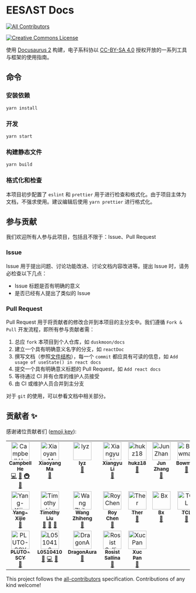 # EESΛST Docs

<!-- ALL-CONTRIBUTORS-BADGE:START - Do not remove or modify this section -->
[![All Contributors](https://img.shields.io/badge/all_contributors-21-orange.svg?style=flat-square)](#contributors-)
<!-- ALL-CONTRIBUTORS-BADGE:END -->

<a rel="license" href="http://creativecommons.org/licenses/by-sa/4.0/"><img alt="Creative Commons License" style="border-width:0" src="https://i.creativecommons.org/l/by-sa/4.0/88x31.png" /></a><br />

使用 [Docusaurus 2](https://v2.docusaurus.io/) 构建，电子系科协以 [CC-BY-SA 4.0](https://creativecommons.org/licenses/by-sa/4.0/) 授权开放的一系列工具与框架的使用指南。

## 命令

### 安装依赖

```console
yarn install
```

### 开发

```console
yarn start
```

### 构建静态文件

```console
yarn build
```

### 格式化和检查

本项目初步配置了 `eslint` 和 `prettier` 用于进行检查和格式化。由于项目主体为文档，不强求使用。建议编辑后使用 `yarn prettier` 进行格式化。

## 参与贡献

我们欢迎所有人参与此项目，包括且不限于：Issue、Pull Request

### Issue

Issue 用于提出问题、讨论功能改进、讨论文档内容改进等。提出 Issue 时，请务必检查以下几点：

- Issue 标题是否有明确的意义
- 是否已经有人提出了类似的 Issue

### Pull Request

Pull Request 用于将贡献者的修改合并到本项目的主分支中。我们遵循 `Fork & Pull` 开发流程，即所有参与贡献者需：

1. 总应 `fork` 本项目到个人仓库，如 `duskmoon/docs`
2. 建立一个具有明确意义名字的分支，如 `reactDoc`
3. 撰写文档（参照[文件结构](docs/intro/structure.mdx)），每一个 `commit` 都应具有可读的信息，如 `Add usage of useState() in react docs`
4. 提交一个具有明确意义标题的 Pull Request，如 `Add react docs`
5. 等待通过 CI 并有仓库的维护人员接受
6. 由 CI 或维护人员合并到主分支

对于 `git` 的使用，可以参看文档中相关部分。

## 贡献者 ✨

感谢诸位贡献者们 ([emoji key](https://allcontributors.org/docs/en/emoji-key)):

<!-- ALL-CONTRIBUTORS-LIST:START - Do not remove or modify this section -->
<!-- prettier-ignore-start -->
<!-- markdownlint-disable -->
<table>
  <tbody>
    <tr>
      <td align="center" valign="top" width="12.5%"><a href="https://github.com/duskmoon314"><img src="https://avatars2.githubusercontent.com/u/20477228?v=4?s=50" width="50px;" alt="Campbell He"/><br /><sub><b>Campbell He</b></sub></a><br /><a href="https://github.com/eesast/docs/commits?author=duskmoon314" title="Code">💻</a> <a href="https://github.com/eesast/docs/commits?author=duskmoon314" title="Documentation">📖</a> <a href="#infra-duskmoon314" title="Infrastructure (Hosting, Build-Tools, etc)">🚇</a> <a href="#maintenance-duskmoon314" title="Maintenance">🚧</a></td>
      <td align="center" valign="top" width="12.5%"><a href="https://github.com/boltma"><img src="https://avatars0.githubusercontent.com/u/6150748?v=4?s=50" width="50px;" alt="Xiaoyang Ma"/><br /><sub><b>Xiaoyang Ma</b></sub></a><br /><a href="https://github.com/eesast/docs/commits?author=boltma" title="Documentation">📖</a></td>
      <td align="center" valign="top" width="12.5%"><a href="https://github.com/zxdclyz"><img src="https://avatars2.githubusercontent.com/u/44538240?v=4?s=50" width="50px;" alt="lyz"/><br /><sub><b>lyz</b></sub></a><br /><a href="https://github.com/eesast/docs/commits?author=zxdclyz" title="Documentation">📖</a></td>
      <td align="center" valign="top" width="12.5%"><a href="https://github.com/xxxxyu"><img src="https://avatars3.githubusercontent.com/u/47287680?v=4?s=50" width="50px;" alt="Xiangyu Li"/><br /><sub><b>Xiangyu Li</b></sub></a><br /><a href="https://github.com/eesast/docs/commits?author=xxxxyu" title="Documentation">📖</a></td>
      <td align="center" valign="top" width="12.5%"><a href="https://github.com/hukz18"><img src="https://avatars3.githubusercontent.com/u/49591637?v=4?s=50" width="50px;" alt="hukz18"/><br /><sub><b>hukz18</b></sub></a><br /><a href="https://github.com/eesast/docs/commits?author=hukz18" title="Documentation">📖</a></td>
      <td align="center" valign="top" width="12.5%"><a href="https://github.com/Sweetnow"><img src="https://avatars2.githubusercontent.com/u/34758767?v=4?s=50" width="50px;" alt="Jun Zhang"/><br /><sub><b>Jun Zhang</b></sub></a><br /><a href="https://github.com/eesast/docs/commits?author=Sweetnow" title="Documentation">📖</a></td>
      <td align="center" valign="top" width="12.5%"><a href="https://github.com/BowmanChow"><img src="https://avatars1.githubusercontent.com/u/43898302?v=4?s=50" width="50px;" alt="Bowman"/><br /><sub><b>Bowman</b></sub></a><br /><a href="https://github.com/eesast/docs/commits?author=BowmanChow" title="Documentation">📖</a></td>
      <td align="center" valign="top" width="12.5%"><a href="https://github.com/DreamDraw"><img src="https://avatars2.githubusercontent.com/u/21218323?v=4?s=50" width="50px;" alt="DreamDraw Pan"/><br /><sub><b>DreamDraw Pan</b></sub></a><br /><a href="https://github.com/eesast/docs/commits?author=DreamDraw" title="Documentation">📖</a></td>
    </tr>
    <tr>
      <td align="center" valign="top" width="12.5%"><a href="https://github.com/Yang-Xijie"><img src="https://avatars3.githubusercontent.com/u/57952362?v=4?s=50" width="50px;" alt="Yang-Xijie"/><br /><sub><b>Yang-Xijie</b></sub></a><br /><a href="https://github.com/eesast/docs/commits?author=Yang-Xijie" title="Documentation">📖</a></td>
      <td align="center" valign="top" width="12.5%"><a href="https://github.com/Timothy-Liuxf"><img src="https://avatars.githubusercontent.com/u/65613511?v=4?s=50" width="50px;" alt="Timothy Liu"/><br /><sub><b>Timothy Liu</b></sub></a><br /><a href="https://github.com/eesast/docs/commits?author=Timothy-Liuxf" title="Documentation">📖</a> <a href="#maintenance-Timothy-Liuxf" title="Maintenance">🚧</a> <a href="https://github.com/eesast/docs/pulls?q=is%3Apr+reviewed-by%3ATimothy-Liuxf" title="Reviewed Pull Requests">👀</a></td>
      <td align="center" valign="top" width="12.5%"><a href="https://github.com/wang-zh20"><img src="https://avatars.githubusercontent.com/u/78086017?v=4?s=50" width="50px;" alt="Wang Zhiheng"/><br /><sub><b>Wang Zhiheng</b></sub></a><br /><a href="https://github.com/eesast/docs/commits?author=wang-zh20" title="Documentation">📖</a></td>
      <td align="center" valign="top" width="12.5%"><a href="https://github.com/chen-yy20"><img src="https://avatars.githubusercontent.com/u/84724215?v=4?s=50" width="50px;" alt="Roy Chen"/><br /><sub><b>Roy Chen</b></sub></a><br /><a href="https://github.com/eesast/docs/commits?author=chen-yy20" title="Documentation">📖</a></td>
      <td align="center" valign="top" width="12.5%"><a href="https://github.com/Ther-nullptr"><img src="https://avatars.githubusercontent.com/u/71265304?v=4?s=50" width="50px;" alt="Ther"/><br /><sub><b>Ther</b></sub></a><br /><a href="https://github.com/eesast/docs/commits?author=Ther-nullptr" title="Documentation">📖</a></td>
      <td align="center" valign="top" width="12.5%"><a href="https://github.com/birdx-007"><img src="https://avatars.githubusercontent.com/u/79506351?v=4?s=50" width="50px;" alt="Bx"/><br /><sub><b>Bx</b></sub></a><br /><a href="https://github.com/eesast/docs/commits?author=birdx-007" title="Documentation">📖</a></td>
      <td align="center" valign="top" width="12.5%"><a href="https://github.com/TCL606"><img src="https://avatars.githubusercontent.com/u/84725343?v=4?s=50" width="50px;" alt="TCL"/><br /><sub><b>TCL</b></sub></a><br /><a href="https://github.com/eesast/docs/commits?author=TCL606" title="Documentation">📖</a></td>
      <td align="center" valign="top" width="12.5%"><a href="https://github.com/BryantSuen"><img src="https://avatars.githubusercontent.com/u/65460093?v=4?s=50" width="50px;" alt="Boran Sun"/><br /><sub><b>Boran Sun</b></sub></a><br /><a href="https://github.com/eesast/docs/commits?author=BryantSuen" title="Documentation">📖</a></td>
    </tr>
    <tr>
      <td align="center" valign="top" width="12.5%"><a href="https://github.com/PLUTO-SCY"><img src="https://avatars.githubusercontent.com/u/78310004?v=4?s=50" width="50px;" alt="PLUTO-SCY"/><br /><sub><b>PLUTO-SCY</b></sub></a><br /><a href="https://github.com/eesast/docs/commits?author=PLUTO-SCY" title="Documentation">📖</a></td>
      <td align="center" valign="top" width="12.5%"><a href="https://github.com/L0510410"><img src="https://avatars.githubusercontent.com/u/87233125?v=4?s=50" width="50px;" alt="L0510410"/><br /><sub><b>L0510410</b></sub></a><br /><a href="https://github.com/eesast/docs/commits?author=L0510410" title="Documentation">📖</a> <a href="https://github.com/eesast/docs/commits?author=L0510410" title="Code">💻</a> <a href="#maintenance-L0510410" title="Maintenance">🚧</a></td>
      <td align="center" valign="top" width="12.5%"><a href="https://github.com/DragonAura"><img src="https://avatars.githubusercontent.com/u/32223554?v=4?s=50" width="50px;" alt="DragonAura"/><br /><sub><b>DragonAura</b></sub></a><br /><a href="https://github.com/eesast/docs/commits?author=DragonAura" title="Documentation">📖</a></td>
      <td align="center" valign="top" width="12.5%"><a href="https://github.com/Rosist-Sallina"><img src="https://avatars.githubusercontent.com/u/89177626?v=4?s=50" width="50px;" alt="Rosist Sallina"/><br /><sub><b>Rosist Sallina</b></sub></a><br /><a href="https://github.com/eesast/docs/commits?author=Rosist-Sallina" title="Documentation">📖</a></td>
      <td align="center" valign="top" width="12.5%"><a href="https://www.panxuc.com"><img src="https://avatars.githubusercontent.com/u/48503851?v=4?s=50" width="50px;" alt="Xuc Pan"/><br /><sub><b>Xuc Pan</b></sub></a><br /><a href="https://github.com/eesast/docs/commits?author=Panxuc" title="Documentation">📖</a></td>
    </tr>
  </tbody>
</table>

<!-- markdownlint-restore -->
<!-- prettier-ignore-end -->

<!-- ALL-CONTRIBUTORS-LIST:END -->

This project follows the [all-contributors](https://github.com/all-contributors/all-contributors) specification. Contributions of any kind welcome!
